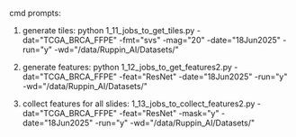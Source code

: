cmd prompts:

1. generate tiles: python 1_11_jobs_to_get_tiles.py -dat="TCGA_BRCA_FFPE" -fmt="svs" -mag="20" -date="18Jun2025" -run="y" -wd="/data/Ruppin_AI/Datasets/"

2. generate features: python 1_12_jobs_to_get_features2.py -dat="TCGA_BRCA_FFPE" -feat="ResNet" -date="18Jun2025" -run="y" -wd="/data/Ruppin_AI/Datasets/"

3. collect features for all slides: 1_13_jobs_to_collect_features2.py -dat="TCGA_BRCA_FFPE" -feat="ResNet" -mask="y" -date="18Jun2025" -run="y" -wd="/data/Ruppin_AI/Datasets/"
